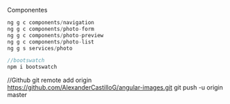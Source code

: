 Componentes
```javascript
ng g c components/navigation
ng g c components/photo-form
ng g c components/photo-preview
ng g c components/photo-list
ng g s services/photo

//bootswatch
npm i bootswatch

```

//Github
git remote add origin https://github.com/AlexanderCastilloG/angular-images.git
git push -u origin master